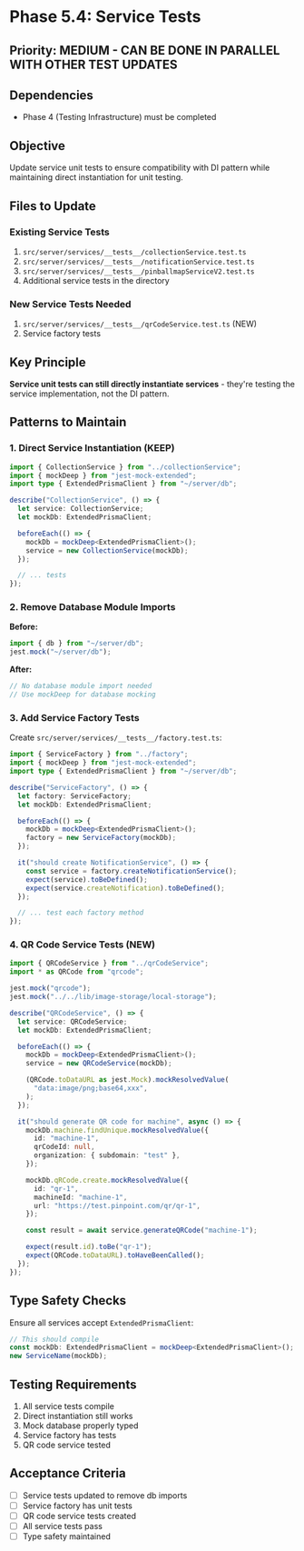 # Phase 5.4: Service Tests

## Priority: MEDIUM - CAN BE DONE IN PARALLEL WITH OTHER TEST UPDATES

## Dependencies

- Phase 4 (Testing Infrastructure) must be completed

## Objective

Update service unit tests to ensure compatibility with DI pattern while maintaining direct instantiation for unit testing.

## Files to Update

### Existing Service Tests

1. `src/server/services/__tests__/collectionService.test.ts`
2. `src/server/services/__tests__/notificationService.test.ts`
3. `src/server/services/__tests__/pinballmapServiceV2.test.ts`
4. Additional service tests in the directory

### New Service Tests Needed

1. `src/server/services/__tests__/qrCodeService.test.ts` (NEW)
2. Service factory tests

## Key Principle

**Service unit tests can still directly instantiate services** - they're testing the service implementation, not the DI pattern.

## Patterns to Maintain

### 1. Direct Service Instantiation (KEEP)

```typescript
import { CollectionService } from "../collectionService";
import { mockDeep } from "jest-mock-extended";
import type { ExtendedPrismaClient } from "~/server/db";

describe("CollectionService", () => {
  let service: CollectionService;
  let mockDb: ExtendedPrismaClient;

  beforeEach(() => {
    mockDb = mockDeep<ExtendedPrismaClient>();
    service = new CollectionService(mockDb);
  });

  // ... tests
});
```

### 2. Remove Database Module Imports

**Before:**

```typescript
import { db } from "~/server/db";
jest.mock("~/server/db");
```

**After:**

```typescript
// No database module import needed
// Use mockDeep for database mocking
```

### 3. Add Service Factory Tests

Create `src/server/services/__tests__/factory.test.ts`:

```typescript
import { ServiceFactory } from "../factory";
import { mockDeep } from "jest-mock-extended";
import type { ExtendedPrismaClient } from "~/server/db";

describe("ServiceFactory", () => {
  let factory: ServiceFactory;
  let mockDb: ExtendedPrismaClient;

  beforeEach(() => {
    mockDb = mockDeep<ExtendedPrismaClient>();
    factory = new ServiceFactory(mockDb);
  });

  it("should create NotificationService", () => {
    const service = factory.createNotificationService();
    expect(service).toBeDefined();
    expect(service.createNotification).toBeDefined();
  });

  // ... test each factory method
});
```

### 4. QR Code Service Tests (NEW)

```typescript
import { QRCodeService } from "../qrCodeService";
import * as QRCode from "qrcode";

jest.mock("qrcode");
jest.mock("../../lib/image-storage/local-storage");

describe("QRCodeService", () => {
  let service: QRCodeService;
  let mockDb: ExtendedPrismaClient;

  beforeEach(() => {
    mockDb = mockDeep<ExtendedPrismaClient>();
    service = new QRCodeService(mockDb);

    (QRCode.toDataURL as jest.Mock).mockResolvedValue(
      "data:image/png;base64,xxx",
    );
  });

  it("should generate QR code for machine", async () => {
    mockDb.machine.findUnique.mockResolvedValue({
      id: "machine-1",
      qrCodeId: null,
      organization: { subdomain: "test" },
    });

    mockDb.qRCode.create.mockResolvedValue({
      id: "qr-1",
      machineId: "machine-1",
      url: "https://test.pinpoint.com/qr/qr-1",
    });

    const result = await service.generateQRCode("machine-1");

    expect(result.id).toBe("qr-1");
    expect(QRCode.toDataURL).toHaveBeenCalled();
  });
});
```

## Type Safety Checks

Ensure all services accept `ExtendedPrismaClient`:

```typescript
// This should compile
const mockDb: ExtendedPrismaClient = mockDeep<ExtendedPrismaClient>();
new ServiceName(mockDb);
```

## Testing Requirements

1. All service tests compile
2. Direct instantiation still works
3. Mock database properly typed
4. Service factory has tests
5. QR code service tested

## Acceptance Criteria

- [ ] Service tests updated to remove db imports
- [ ] Service factory has unit tests
- [ ] QR code service tests created
- [ ] All service tests pass
- [ ] Type safety maintained
